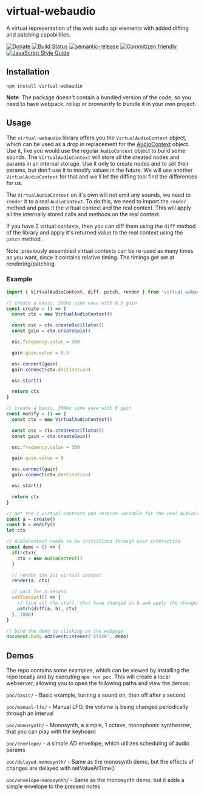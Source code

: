 # virtual-webaudio

A virtual representation of the web audio api elements with added diffing and patching capabilities.

[![Donate](https://img.shields.io/badge/Donate-PayPal-green.svg)](https://www.paypal.com/cgi-bin/webscr?cmd=_s-xclick&hosted_button_id=PXF8ZVL3KPQWE)
[![Build Status](https://travis-ci.org/the-monochord/virtual-webaudio.svg?branch=master)](https://travis-ci.org/the-monochord/virtual-webaudio)
[![semantic-release](https://img.shields.io/badge/%20%20%F0%9F%93%A6%F0%9F%9A%80-semantic--release-e10079.svg)](https://github.com/semantic-release/semantic-release)
[![Commitizen friendly](https://img.shields.io/badge/commitizen-friendly-brightgreen.svg)](http://commitizen.github.io/cz-cli/)
[![JavaScript Style Guide](https://img.shields.io/badge/code_style-standard-brightgreen.svg)](https://standardjs.com)

## Installation

`npm install virtual-webaudio`

**Note**: The package doesn't contain a bundled version of the code, so you need to have webpack, rollup or browserify to bundle it in your own project.

## Usage

The `virtual-webaudio` library offers you the `VirtualAudioContext` object, which can be used as a drop in replacement for the [AudioContext](https://developer.mozilla.org/en-US/docs/Web/API/AudioContext) object. Use it, like you would use the regular `AudioContext` object to build some sounds. The `VirtualAudioContext` will store all the created nodes and params in an internal storage. Use it only to create nodes and to set their params, but don't use it to modify values in the future. We will use another `VirtualAudioContext` for that and we'll let the diffing tool find the differences for us.

The `VirtualAudioContext` on it's own will not emit any sounds, we need to `render` it to a real `AudioContext`. To do this, we need to import the `render` method and pass it the virtual context and the real context. This will apply all the internally stored calls and methods on the real context.

If you have 2 virtual contexts, then you can diff them using the `diff` method of the library and apply it's returned value to the real context using the `patch` method.

Note: previously assembled virtual contexts can be re-used as many times as you want, since it contains relative timing. The timings get set at rendering/patching.

### Example

```javascript
import { VirtualAudioContext, diff, patch, render } from 'virtual-webaudio'

// create a basic, 300Hz sine wave with 0.5 gain
const create = () => {
  const ctx = new VirtualAudioContext()

  const osc = ctx.createOscillator()
  const gain = ctx.createGain()

  osc.frequency.value = 300

  gain.gain.value = 0.5

  osc.connect(gain)
  gain.connect(ctx.destination)

  osc.start()

  return ctx
}

// create a basic, 300Hz sine wave with 0 gain
const modify = () => {
  const ctx = new VirtualAudioContext()

  const osc = ctx.createOscillator()
  const gain = ctx.createGain()

  osc.frequency.value = 300

  gain.gain.value = 0

  osc.connect(gain)
  gain.connect(ctx.destination)

  osc.start()

  return ctx
}

// get the 2 virtual contexts and reserve variable for the real AudioContext
const a = create()
const b = modify()
let ctx

// AudioContext needs to be initialized through user interaction
const demo = () => {
  if(!ctx){
    ctx = new AudioContext()
  }

  // render the 1st virtual context
  render(a, ctx)

  // wait for a second
  setTimeout(() => {
    // find all the stuff, that have changed in b and apply the changes to the real context
    patch(diff(a, b), ctx)
  }, 1000)
}

// bind the demo to clicking on the webpage
document.body.addEventListener('click', demo)
```

## Demos

The repo contains some examples, which can be viewed by installing the repo locally and by executing `npm run poc`. This will create a local webserver, allowing you to open the following paths and view the demos:

`poc/basic/` - Basic example, turning a sound on, then off after a second

`poc/manual-lfo/` - Manual LFO, the volume is being changed periodically through an interval

`poc/monosynth/` - Monosynth, a simple, 1 octave, monophonic synthesizer, that you can play with the keyboard

`poc/envelope/` - a simple AD envelope, which utilizes scheduling of audio params

`poc/delayed-monosynth/` - Same as the monosynth demo, but the effects of changes are delayed with setValueAtTime()

`poc/envelope-monosynth/` - Same as the monosynth demo, but it adds a simple envelope to the pressed notes
